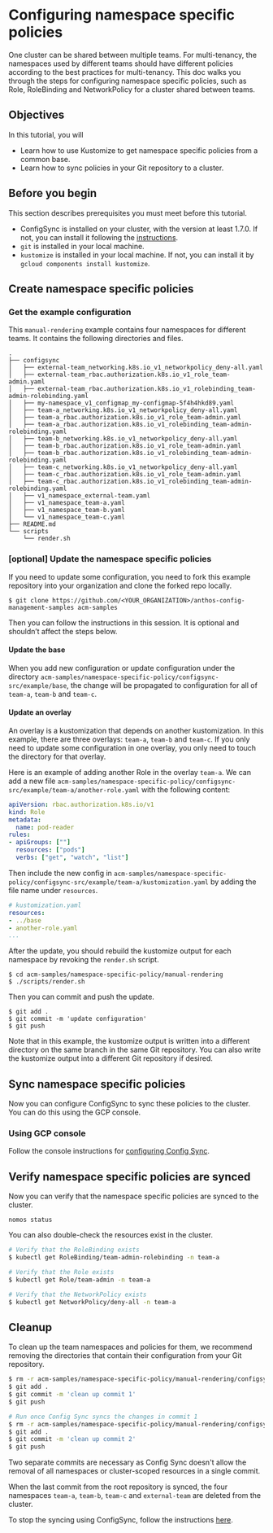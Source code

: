 # Configuring namespace specific policies

One cluster can be shared between multiple teams. For multi-tenancy, the namespaces used by different teams should have different policies according to the best practices for multi-tenancy. This doc walks you through the steps for configuring namespace specific policies, such as Role, RoleBinding and NetworkPolicy for a cluster shared between teams.

## Objectives
In this tutorial, you will
- Learn how to use Kustomize to get namespace specific policies from a common base.
- Learn how to sync policies in your Git repository to a cluster.

## Before you begin
This section describes prerequisites you must meet before this tutorial.
- ConfigSync is installed on your cluster, with the version at least 1.7.0. If not, you can install
  it following the [instructions](https://cloud.google.com/anthos-config-management/docs/how-to/installing-config-sync).
- `git` is installed in your local machine.
- `kustomize` is installed in your local machine. If not, you can install it by `gcloud components install kustomize`.

## Create namespace specific policies

### Get the example configuration
This `manual-rendering` example contains four namespaces for different teams. It contains the following directories and files.
```
.
├── configsync
│   ├── external-team_networking.k8s.io_v1_networkpolicy_deny-all.yaml
│   ├── external-team_rbac.authorization.k8s.io_v1_role_team-admin.yaml
│   ├── external-team_rbac.authorization.k8s.io_v1_rolebinding_team-admin-rolebinding.yaml
│   ├── my-namespace_v1_configmap_my-configmap-5f4h4hkd89.yaml
│   ├── team-a_networking.k8s.io_v1_networkpolicy_deny-all.yaml
│   ├── team-a_rbac.authorization.k8s.io_v1_role_team-admin.yaml
│   ├── team-a_rbac.authorization.k8s.io_v1_rolebinding_team-admin-rolebinding.yaml
│   ├── team-b_networking.k8s.io_v1_networkpolicy_deny-all.yaml
│   ├── team-b_rbac.authorization.k8s.io_v1_role_team-admin.yaml
│   ├── team-b_rbac.authorization.k8s.io_v1_rolebinding_team-admin-rolebinding.yaml
│   ├── team-c_networking.k8s.io_v1_networkpolicy_deny-all.yaml
│   ├── team-c_rbac.authorization.k8s.io_v1_role_team-admin.yaml
│   ├── team-c_rbac.authorization.k8s.io_v1_rolebinding_team-admin-rolebinding.yaml
│   ├── v1_namespace_external-team.yaml
│   ├── v1_namespace_team-a.yaml
│   ├── v1_namespace_team-b.yaml
│   └── v1_namespace_team-c.yaml
├── README.md
└── scripts
    └── render.sh
```


### [optional] Update the namespace specific policies
If you need to update some configuration, you need to fork this example repository into your organization
and clone the forked repo locally.

```console
$ git clone https://github.com/<YOUR_ORGANIZATION>/anthos-config-management-samples acm-samples
```

Then you can follow the instructions in this session. It is optional and shouldn’t affect the steps below.
#### Update the base
When you add new configuration or update configuration under the directory `acm-samples/namespace-specific-policy/configsync-src/example/base`, the change will be propagated to configuration for all of `team-a`, `team-b` and `team-c`.
#### Update an overlay
An overlay is a kustomization that depends on another kustomization.
In this example, there are three overlays: `team-a`, `team-b`
and `team-c`. If you only need to update some configuration in
one overlay, you only need to touch the directory for that overlay.

Here is an example of adding another Role in the overlay `team-a`.
We can add a new file
`acm-samples/namespace-specific-policy/configsync-src/example/team-a/another-role.yaml`
with the following content:

```yaml
apiVersion: rbac.authorization.k8s.io/v1
kind: Role
metadata:
  name: pod-reader
rules:
- apiGroups: [""]
  resources: ["pods"]
  verbs: ["get", "watch", "list"]
```
Then include the new config in
`acm-samples/namespace-specific-policy/configsync-src/example/team-a/kustomization.yaml`
by adding the file name under `resources`.

```yaml
# kustomization.yaml
resources:
- ../base
- another-role.yaml
...
```

After the update, you should rebuild the kustomize output for each namespace by revoking the `render.sh` script.
```console
$ cd acm-samples/namespace-specific-policy/manual-rendering
$ ./scripts/render.sh
```

Then you can commit and push the update.

```console
$ git add .
$ git commit -m 'update configuration'
$ git push
```

Note that in this example, the kustomize output is written into a different
directory on the same branch in the same Git repository. You can also write
the kustomize output into a different Git repository if desired.

## Sync namespace specific policies

Now you can configure ConfigSync to sync these policies to the cluster.
You can do this using the GCP console.

### Using GCP console

Follow the console instructions for
[configuring Config Sync](https://cloud.google.com/kubernetes-engine/enterprise/config-sync/docs/how-to/installing-config-sync#console).

## Verify namespace specific policies are synced
Now you can verify that the namespace specific policies are synced to the cluster.

```
nomos status
```

You can also double-check the resources exist in the cluster.

```bash
# Verify that the RoleBinding exists
$ kubectl get RoleBinding/team-admin-rolebinding -n team-a

# Verify that the Role exists
$ kubectl get Role/team-admin -n team-a

# Verify that the NetworkPolicy exists
$ kubectl get NetworkPolicy/deny-all -n team-a
```


## Cleanup
To clean up the team namespaces and policies for them, we recommend removing the directories that contain their configuration from your Git repository.

```bash
$ rm -r acm-samples/namespace-specific-policy/manual-rendering/configsync/team-*/*
$ git add .
$ git commit -m 'clean up commit 1'
$ git push

# Run once Config Sync syncs the changes in commit 1
$ rm -r acm-samples/namespace-specific-policy/manual-rendering/configsync/*
$ git add .
$ git commit -m 'clean up commit 2'
$ git push
```

Two separate commits are necessary as Config Sync doesn't allow the removal of all namespaces or cluster-scoped resources in a single commit.

When the last commit from the root repository is synced, the four namespaces `team-a`, `team-b`, `team-c` and `external-team` are deleted from the cluster.

To stop the syncing using ConfigSync, follow the instructions [here](https://cloud.google.com/kubernetes-engine/enterprise/config-sync/docs/how-to/stopping-resuming-syncing).
